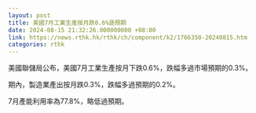 ```yaml
---
layout: post
title: 美國7月工業生產按月跌0.6%遜預期
date: 2024-08-15 21:32:26.000000000 +08:00
link: https://news.rthk.hk/rthk/ch/component/k2/1766350-20240815.htm
categories: rthk
---
```


美國聯儲局公布，美國7月工業生產按月下跌0.6%，跌幅多過市場預期的0.3%。

期內，製造業產出按月跌0.3%，跌幅多過預期的0.2%。

7月產能利用率為77.8%，略低過預期。
